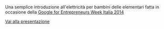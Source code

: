 
Una semplice introduzione all'elettricità per bambini delle elementari fatta in occasione della [Google for Entrepreneurs Week Italia 2014](https://developers-it.googleblog.com/2014/09/google-for-entrepreneurs-week-italia.html)

[Vai alla presentazione](1_fulmine.html)
